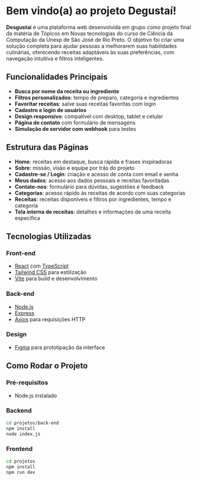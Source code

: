 # Bem vindo(a) ao projeto Degustaí!

**Desgustaí** é uma plataforma web desenvolvida em grupo como projeto final da matéria de Tópicos em Novas tecnologias do curso de Ciência da Computação da Unesp de São José de Rio Preto. O objetivo foi criar uma solução completa para ajudar pessoas a melhorarem suas habilidades culinárias, oferecendo receitas adaptáveis às suas preferências, com navegação intuitiva e filtros inteligentes.


## Funcionalidades Principais

- **Busca por nome da receita ou ingrediente**  
- **Filtros personalizados**: tempo de preparo, categoria e ingredientes  
- **Favoritar receitas**: salve suas receitas favoritas com login  
- **Cadastro e login de usuários**  
- **Design responsivo**: compatível com desktop, tablet e celular  
- **Página de contato** com formulário de mensagens  
- **Simulação de servidor com webhook** para testes


## Estrutura das Páginas
- **Home**: receitas em destaque, busca rápida e frases inspiradoras  
- **Sobre**: missão, visão e equipe por trás do projeto  
- **Cadastre-se / Login**: criação e acesso de conta com email e senha  
- **Meus dados**: acesso aos dados pessoais e receitas favoritadas 
- **Contate-nos**: formulário para dúvidas, sugestões e feedback
- **Categorias**: acesso rápido às receitas de acordo com suas categorias
- **Receitas**: receitas disponíveis e filtros por ingredientes, tempo e categoria
- **Tela interna de receitas**: detalhes e informações de uma receita específica



## Tecnologias Utilizadas

### Front-end
- [React](https://react.dev/) com [TypeScript](https://www.typescriptlang.org/)
- [Tailwind CSS](https://tailwindcss.com/) para estilização
- [Vite](https://vitejs.dev/) para build e desenvolvimento

### Back-end
- [Node.js](https://nodejs.org/)
- [Express](https://expressjs.com/)
- [Axios](https://axios-http.com/) para requisições HTTP

### Design
- [Figma](https://figma.com) para prototipação da interface


##  Como Rodar o Projeto

### Pré-requisitos
- Node.js instalado

### Backend

```bash
cd projetos/back-end
npm install
node index.js
```

### Frontend

```bash
cd projetos
npm install
npm run dev
```

